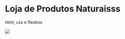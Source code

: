 # Loja de Produtos Naturaisss

html, css e flexbox

<img src="https://github.com/dieegobs/loja-de-produtos-naturais/blob/main/images/Site.png?raw=true"/>
